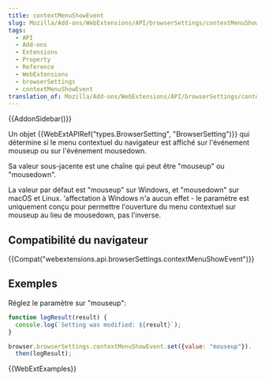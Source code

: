 ```yaml
---
title: contextMenuShowEvent
slug: Mozilla/Add-ons/WebExtensions/API/browserSettings/contextMenuShowEvent
tags:
  - API
  - Add-ons
  - Extensions
  - Property
  - Reference
  - WebExtensions
  - browserSettings
  - contextMenuShowEvent
translation_of: Mozilla/Add-ons/WebExtensions/API/browserSettings/contextMenuShowEvent
---
```


{{AddonSidebar()}}

Un objet {{WebExtAPIRef("types.BrowserSetting", "BrowserSetting")}} qui détermine si le menu contextuel du navigateur est affiché sur l'événement mouseup ou sur l'événement mousedown.

Sa valeur sous-jacente est une chaîne qui peut être "mouseup" ou "mousedown".

La valeur par défaut est "mouseup" sur Windows, et "mousedown" sur macOS et Linux. 'affectation à Windows n'a aucun effet - le paramètre est uniquement conçu pour permettre l'ouverture du menu contextuel sur mouseup au lieu de mousedown, pas l'inverse.

## Compatibilité du navigateur

{{Compat("webextensions.api.browserSettings.contextMenuShowEvent")}}

## Exemples

Réglez le paramètre sur "mouseup":

```js
function logResult(result) {
  console.log(`Setting was modified: ${result}`);
}

browser.browserSettings.contextMenuShowEvent.set({value: "mouseup"}).
  then(logResult);
```

{{WebExtExamples}}
